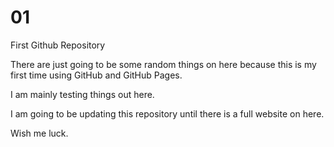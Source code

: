 # 01
First Github Repository

There are just going to be some random things on here because this is my first time using GitHub and GitHub Pages.

I am mainly testing things out here.

I am going to be updating this repository until there is a full website on here.

Wish me luck.
